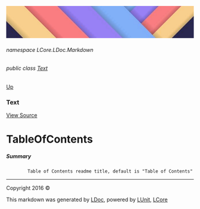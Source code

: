 ![](../Content/LDoc-banner-small.png "")

###### namespace LCore.LDoc.Markdown

###### public class [Text](Text.md)
[Up](Text.md)

### Text
[View Source](../Markdown/Text/Text.cs)

# TableOfContents

##### Summary

            Table of Contents readme title, default is "Table of Contents"
            



---

Copyright 2016 &copy; [](../../README.md) [](../../TableOfContents.md)

This markdown was generated by [LDoc](https://github.com/CodeSingularity/LDoc), powered by [LUnit](https://github.com/CodeSingularity/LUnit), [LCore](https://github.com/CodeSingularity/LCore)

